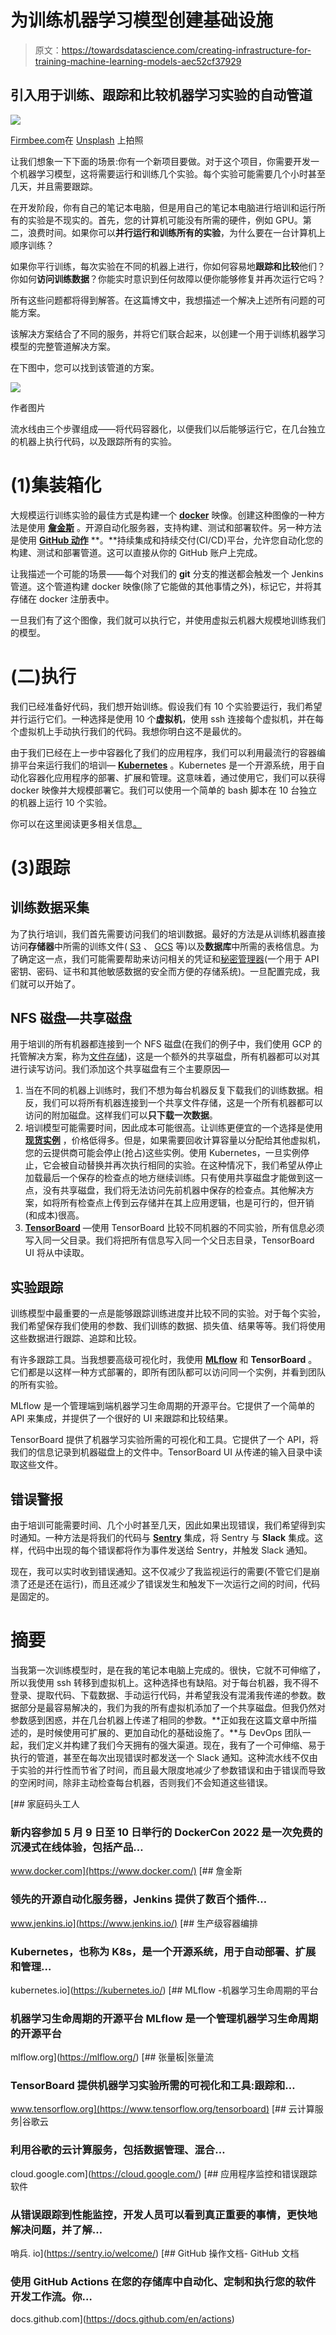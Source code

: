 # 为训练机器学习模型创建基础设施

> 原文：<https://towardsdatascience.com/creating-infrastructure-for-training-machine-learning-models-aec52cf37929>

## 引入用于训练、跟踪和比较机器学习实验的自动管道

![](img/2838be18f6eb7a0e524b2a58467b90d9.png)

[Firmbee.com](https://unsplash.com/@firmbee?utm_source=medium&utm_medium=referral)在 [Unsplash](https://unsplash.com?utm_source=medium&utm_medium=referral) 上拍照

让我们想象一下下面的场景:你有一个新项目要做。对于这个项目，你需要开发一个机器学习模型，这将需要运行和训练几个实验。每个实验可能需要几个小时甚至几天，并且需要跟踪。

在开发阶段，你有自己的笔记本电脑，但是用自己的笔记本电脑进行培训和运行所有的实验是不现实的。首先，您的计算机可能没有所需的硬件，例如 GPU。第二，浪费时间。如果你可以**并行运行和训练所有的实验**，为什么要在一台计算机上顺序训练？

如果你平行训练，每次实验在不同的机器上进行，你如何容易地**跟踪和比较**他们？你如何**访问训练数据**？你能实时意识到任何故障以便你能够修复并再次运行它吗？

所有这些问题都将得到解答。在这篇博文中，我想描述一个解决上述所有问题的可能方案。

该解决方案结合了不同的服务，并将它们联合起来，以创建一个用于训练机器学习模型的完整管道解决方案。

在下图中，您可以找到该管道的方案。

![](img/a2df8d36d84765693fce5ce3e51e0523.png)

作者图片

流水线由三个步骤组成——将代码容器化，以便我们以后能够运行它，在几台独立的机器上执行代码，以及跟踪所有的实验。

# (1)集装箱化

大规模运行训练实验的最佳方式是构建一个 [**docker**](https://www.docker.com/) 映像。创建这种图像的一种方法是使用 [**詹金斯**](https://www.jenkins.io/) 。开源自动化服务器，支持构建、测试和部署软件。另一种方法是使用 [**GitHub 动作**](https://github.com/features/actions) **。**持续集成和持续交付(CI/CD)平台，允许您自动化您的构建、测试和部署管道。这可以直接从你的 GitHub 账户上完成。

让我描述一个可能的场景——每个对我们的 **git** 分支的推送都会触发一个 Jenkins 管道。这个管道构建 docker 映像(除了它能做的其他事情之外)，标记它，并将其存储在 docker 注册表中。

一旦我们有了这个图像，我们就可以执行它，并使用虚拟云机器大规模地训练我们的模型。

# (二)执行

我们已经准备好代码，我们想开始训练。假设我们有 10 个实验要运行，我们希望并行运行它们。一种选择是使用 10 个**虚拟机**，使用 ssh 连接每个虚拟机，并在每个虚拟机上手动执行我们的代码。我想你明白这不是最优的。

由于我们已经在上一步中容器化了我们的应用程序，我们可以利用最流行的容器编排平台来运行我们的培训— [**Kubernetes**](https://kubernetes.io/) 。Kubernetes 是一个开源系统，用于自动化容器化应用程序的部署、扩展和管理。这意味着，通过使用它，我们可以获得 docker 映像并大规模部署它。我们可以使用一个简单的 bash 脚本在 10 台独立的机器上运行 10 个实验。

你可以在这里阅读更多相关信息[。](https://kubernetes.io/docs/tasks/job/automated-tasks-with-cron-jobs/)

# (3)跟踪

## 训练数据采集

为了执行培训，我们首先需要访问我们的培训数据。最好的方法是从训练机器直接访问**存储器**中所需的训练文件( [S3](https://aws.amazon.com/s3/) 、 [GCS](https://cloud.google.com/storage) 等)以及**数据库**中所需的表格信息。为了确定这一点，我们可能需要帮助来访问相关的凭证和[秘密管理器](https://cloud.google.com/secret-manager#:~:text=Secret%20Manager%20is%20a%20secure,audit%20secrets%20across%20Google%20Cloud.)(一个用于 API 密钥、密码、证书和其他敏感数据的安全而方便的存储系统)。一旦配置完成，我们就可以开始了。

## NFS 磁盘—共享磁盘

用于培训的所有机器都连接到一个 NFS 磁盘(在我们的例子中，我们使用 GCP 的托管解决方案，称为[文件存储](https://cloud.google.com/filestore))，这是一个额外的共享磁盘，所有机器都可以对其进行读写访问。我们添加这个共享磁盘有三个主要原因—

1.  当在不同的机器上训练时，我们不想为每台机器反复下载我们的训练数据。相反，我们可以将所有机器连接到一个共享文件存储，这是一个所有机器都可以访问的附加磁盘。这样我们可以**只下载一次数据**。
2.  培训模型可能需要时间，因此成本可能很高。让训练更便宜的一个选择是使用 [**现货实例**](https://cloud.google.com/spot-vms) ，价格低得多。但是，如果需要回收计算容量以分配给其他虚拟机，您的云提供商可能会停止(抢占)这些实例。使用 Kubernetes，一旦实例停止，它会被自动替换并再次执行相同的实验。在这种情况下，我们希望从停止加载最后一个保存的检查点的地方继续训练。只有使用共享磁盘才能做到这一点，没有共享磁盘，我们将无法访问先前机器中保存的检查点。其他解决方案，如将所有检查点上传到云存储并在其上应用逻辑，也是可行的，但开销(和成本)很高。
3.  [**TensorBoard**](https://www.tensorflow.org/tensorboard#:~:text=TensorBoard%20provides%20the%20visualization%20and,as%20they%20change%20over%20time) —使用 TensorBoard 比较不同机器的不同实验，所有信息必须写入同一父目录。我们将把所有信息写入同一个父日志目录，TensorBoard UI 将从中读取。

## 实验跟踪

训练模型中最重要的一点是能够跟踪训练进度并比较不同的实验。对于每个实验，我们希望保存我们使用的参数、我们训练的数据、损失值、结果等等。我们将使用这些数据进行跟踪、追踪和比较。

有许多跟踪工具。当我想要高级可视化时，我使用 [**MLflow**](https://mlflow.org/) 和 **TensorBoard** 。它们都是以这样一种方式部署的，即所有团队都可以访问同一个实例，并看到团队的所有实验。

MLflow 是一个管理端到端机器学习生命周期的开源平台。它提供了一个简单的 API 来集成，并提供了一个很好的 UI 来跟踪和比较结果。

TensorBoard 提供了机器学习实验所需的可视化和工具。它提供了一个 API，将我们的信息记录到机器磁盘上的文件中。TensorBoard UI 从传递的输入目录中读取这些文件。

## 错误警报

由于培训可能需要时间、几个小时甚至几天，因此如果出现错误，我们希望得到实时通知。一种方法是将我们的代码与 [**Sentry**](https://sentry.io/welcome/) 集成，将 Sentry 与 **Slack** 集成。这样，代码中出现的每个错误都将作为事件发送给 Sentry，并触发 Slack 通知。

现在，我可以实时收到错误通知。这不仅减少了我监视运行的需要(不管它们是崩溃了还是还在运行)，而且还减少了错误发生和触发下一次运行之间的时间，代码是固定的。

# 摘要

当我第一次训练模型时，是在我的笔记本电脑上完成的。很快，它就不可伸缩了，所以我使用 ssh 转移到虚拟机上。这种选择也有缺陷。对于每台机器，我不得不登录、提取代码、下载数据、手动运行代码，并希望我没有混淆我传递的参数。数据部分是最容易解决的，我们为我的所有虚拟机添加了一个共享磁盘。但我仍然对参数感到困惑，并在几台机器上传递了相同的参数。**正如我在这篇文章中所描述的，是时候使用可扩展的、更加自动化的基础设施了。**与 DevOps 团队一起，我们定义并构建了我们今天拥有的强大渠道。现在，我有了一个可伸缩、易于执行的管道，甚至在每次出现错误时都发送一个 Slack 通知。这种流水线不仅由于实验的并行性而节省了时间，而且最大限度地减少了参数错误和由于错误而导致的空闲时间，除非主动检查每台机器，否则我们不会知道这些错误。

[](https://www.docker.com/) [## 家庭码头工人

### 新内容参加 5 月 9 日至 10 日举行的 DockerCon 2022 是一次免费的沉浸式在线体验，包括产品…

www.docker.com](https://www.docker.com/) [](https://www.jenkins.io/) [## 詹金斯

### 领先的开源自动化服务器，Jenkins 提供了数百个插件…

www.jenkins.io](https://www.jenkins.io/) [](https://kubernetes.io/) [## 生产级容器编排

### Kubernetes，也称为 K8s，是一个开源系统，用于自动部署、扩展和管理…

kubernetes.io](https://kubernetes.io/) [](https://mlflow.org/) [## MLflow -机器学习生命周期的平台

### 机器学习生命周期的开源平台 MLflow 是一个管理机器学习生命周期的开源平台

mlflow.org](https://mlflow.org/) [](https://www.tensorflow.org/tensorboard) [## 张量板|张量流

### TensorBoard 提供机器学习实验所需的可视化和工具:跟踪和…

www.tensorflow.org](https://www.tensorflow.org/tensorboard) [](https://cloud.google.com/) [## 云计算服务|谷歌云

### 利用谷歌的云计算服务，包括数据管理、混合…

cloud.google.com](https://cloud.google.com/) [](https://sentry.io/welcome/) [## 应用程序监控和错误跟踪软件

### 从错误跟踪到性能监控，开发人员可以看到真正重要的事情，更快地解决问题，并了解…

哨兵. io](https://sentry.io/welcome/) [](https://docs.github.com/en/actions) [## GitHub 操作文档- GitHub 文档

### 使用 GitHub Actions 在您的存储库中自动化、定制和执行您的软件开发工作流。你…

docs.github.com](https://docs.github.com/en/actions)